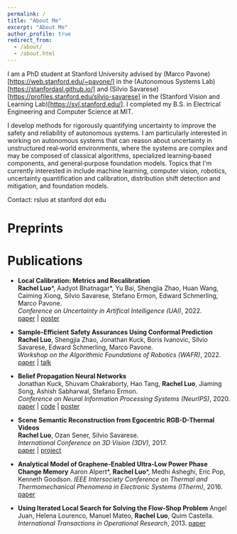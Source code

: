 ```yaml
---
permalink: /
title: "About Me"
excerpt: "About Me"
author_profile: true
redirect_from: 
  - /about/
  - /about.html
---
```


I am a PhD student at Stanford University advised by (Marco Pavone)[https://web.stanford.edu/~pavone/] in the (Autonomous Systems Lab)[https://stanfordasl.github.io/] and (Silvio Savarese)[https://profiles.stanford.edu/silvio-savarese] in the (Stanford Vision and Learning Lab)[https://svl.stanford.edu/]. I completed my B.S. in Electrical Engineering and Computer Science at MIT. 

I develop methods for rigorously quantifying uncertainty to improve the safety and reliability of autonomous systems.  I am particularly interested in working on autonomous systems that can reason about uncertainty in unstructured real‑world environments, where the systems are complex and may be composed of classical algorithms, specialized learning‑based components, and general‑purpose foundation models. Topics that I'm currently interested in include machine learning, computer vision, robotics, uncertainty quantification and calibration, distribution shift detection and mitigation, and foundation models. 

Contact: rsluo at stanford dot edu

Preprints
======



Publications
======
- **Local Calibration: Metrics and Recalibration**<br>
  <span>**Rachel Luo**\*, Aadyot Bhatnagar\*, Yu Bai, Shengjia Zhao, Huan Wang, Caiming Xiong, Silvio Savarese, Stefano Ermon, Edward Schmerling, Marco Pavone. <br> *Conference on Uncertainty in Artifical Intelligence (UAI)*, 2022.</span><br>
  <span>[paper](https://arxiv.org/pdf/2102.10809) | [poster]() </span>

- **Sample-Efficient Safety Assurances Using Conformal Prediction**<br>
  <span>**Rachel Luo**, Shengjia Zhao, Jonathan Kuck, Boris Ivanovic, Silvio Savarese, Edward Schmerling, Marco Pavone. <br> *Workshop on the Algorithmic Foundations of Robotics (WAFR)*, 2022.</span><br>
  <span>[paper](https://arxiv.org/pdf/2109.14082) | [talk](https://www.youtube.com/live/ZNBNyxomC6A?si=U7frHpBF4GdhpeBy&t=11846) </span> <!-- https://www.youtube.com/live/ZNBNyxomC6A?si=DLOYp9wxlK5ahcmU&t=11845 -->

- **Belief Propagation Neural Networks**<br>
  <span>Jonathan Kuck, Shuvam Chakraborty, Hao Tang, **Rachel Luo**, Jiaming Song, Ashish Sabharwal, Stefano Ermon. <br> *Conference on Neural Information Processing Systems (NeurIPS)*, 2020.</span><br>
  <span>[paper](https://arxiv.org/abs/2007.00295) | [code](https://github.com/jkuck/BPNN) | [poster](https://github.com/jkuck/BPNN/blob/master/BPNN_poster%20(1).pdf) </span>

- **Scene Semantic Reconstruction from Egocentric RGB-D-Thermal Videos**<br>
  <span>**Rachel Luo**, Ozan Sener, Silvio Savarese. <br> *International Conference on 3D Vision (3DV)*, 2017.</span><br>
  <span>[paper](https://ieeexplore.ieee.org/document/8374614) | [project]() </span>

- **Analytical Model of Graphene-Enabled Ultra-Low Power Phase Change Memory**
  Aaron Alpert\*, **Rachel Luo**\*, Medhi Asheghi, Eric Pop, Kenneth Goodson.
  *IEEE Intersociety Conference on Thermal and Thermomechanical Phenomena in Electronic Systems (ITherm)*, 2016.
  [paper](https://ieeexplore.ieee.org/abstract/document/7517613) 

- **Using Iterated Local Search for Solving the Flow-Shop Problem**
  Angel Juan, Helena Lourenco, Manuel Mateo, **Rachel Luo**, Quim Castella.
  *International Transactions in Operational Research*, 2013.
  [paper](https://onlinelibrary.wiley.com/doi/full/10.1111/itor.12028)
 


  <!-- - [Skill-it! A data-driven skills framework for understanding and training language models.](https://arxiv.org/abs/2307.14430)<br>
  <span style="font-size:4mm;">**Mayee F. Chen**, Nicholas Roberts, Kush Bhatia, Jue Wang, Ce Zhang, Frederic Sala, Christopher Ré. *Conference on Neural Information Processing Systems (NeurIPS)*, 2023. **Spotlight.**</span><br>
  <span style="font-size:4mm;">[paper](https://arxiv.org/pdf/2307.14430.pdf) | [AllenAI talk](https://mayeechen.github.io/files/allenai_talk.pdf) </span> -->
